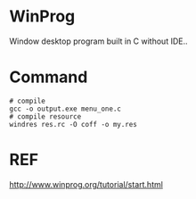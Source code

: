 # WinProg
Window desktop program built in C without IDE..

# Command
```
# compile
gcc -o output.exe menu_one.c
# compile resource
windres res.rc -O coff -o my.res
```

# REF
http://www.winprog.org/tutorial/start.html